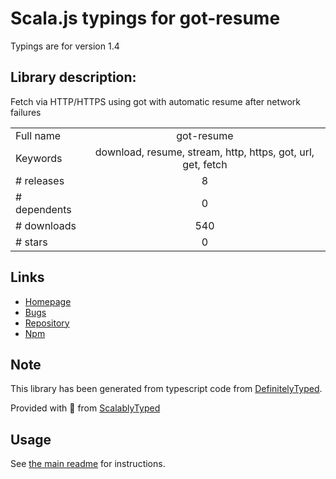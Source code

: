 
# Scala.js typings for got-resume

Typings are for version 1.4

## Library description:
Fetch via HTTP/HTTPS using got with automatic resume after network failures

|                    |                 |
| ------------------ | :-------------: |
| Full name          | got-resume |
| Keywords           | download, resume, stream, http, https, got, url, get, fetch |
| # releases         | 8 |
| # dependents       | 0 |
| # downloads        | 540 |
| # stars            | 0 |

## Links
- [Homepage](https://github.com/overlookmotel/got-resume#readme)
- [Bugs](https://github.com/overlookmotel/got-resume/issues)
- [Repository](https://github.com/overlookmotel/got-resume)
- [Npm](https://www.npmjs.com/package/got-resume)
    


## Note
This library has been generated from typescript code from [DefinitelyTyped](https://definitelytyped.org).

Provided with :purple_heart: from [ScalablyTyped](https://github.com/oyvindberg/ScalablyTyped)

## Usage
See [the main readme](../../readme.md) for instructions.


